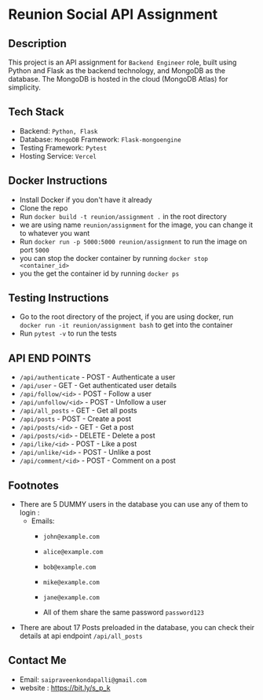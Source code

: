 # Reunion Social API Assignment
## Description
This project is an API assignment for `Backend Engineer` role, built using Python and Flask as the backend technology, and MongoDB as the database. The MongoDB is hosted in the cloud (MongoDB Atlas) for simplicity.

## Tech Stack
* Backend: `Python, Flask`
* Database: `MongoDB` Framework: `Flask-mongoengine`
* Testing Framework: `Pytest`
* Hosting Service: `Vercel`


## Docker Instructions
* Install Docker if you don't have it already
* Clone the repo
* Run `docker build -t reunion/assignment .` in the root directory
* we are using name `reunion/assignment` for the image, you can change it to whatever you want
* Run `docker run -p 5000:5000 reunion/assignment` to run the image on port `5000`
* you can stop the docker container by running `docker stop <container_id>`
* you the get the container id by running `docker ps`

## Testing Instructions
* Go to the root directory of the project, if you are using docker, run `docker run -it reunion/assignment bash` to get into the container
* Run `pytest -v` to run the tests


## API END POINTS
* `/api/authenticate`        - POST - Authenticate a user
* `/api/user`                - GET - Get authenticated user details
* `/api/follow/<id>`         - POST - Follow a user
* `/api/unfollow/<id>`       - POST - Unfollow a user
* `/api/all_posts`           - GET - Get all posts
* `/api/posts`               - POST - Create a post
* `/api/posts/<id>`          - GET - Get a post
* `/api/posts/<id>`          - DELETE - Delete a post
* `/api/like/<id>`           - POST - Like a post
* `/api/unlike/<id>`         - POST - Unlike a post
* `/api/comment/<id>`        - POST - Comment on a post


## Footnotes
* There are 5 DUMMY users in the database you can use any of them to login
:
  * Emails:
      * `john@example.com` 
      * `alice@example.com`
      * `bob@example.com`
      * `mike@example.com`
      * `jane@example.com`
    
      * All of them share the same password `password123`
* There are about 17 Posts preloaded in the database, you can check their details at api endpoint `/api/all_posts`


## Contact Me
* Email: `saipraveenkondapalli@gmail.com`
* website : https://bit.ly/s_p_k


    